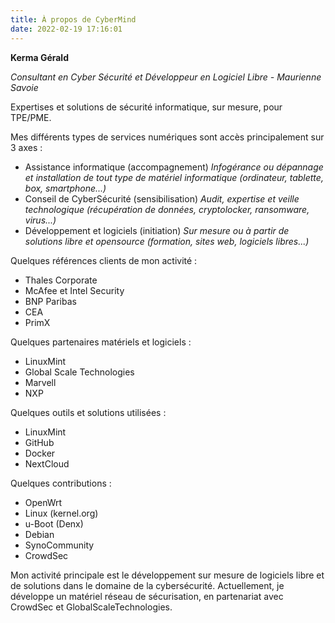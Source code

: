 ```yaml
---
title: À propos de CyberMind
date: 2022-02-19 17:16:01
---
```

**Kerma Gérald**

*Consultant en Cyber Sécurité et Développeur en Logiciel Libre - Maurienne Savoie*

Expertises et solutions de sécurité informatique, sur mesure, pour TPE/PME.

Mes différents types de services numériques sont accès principalement sur 3 axes :
- Assistance informatique (accompagnement)
  *Infogérance ou dépannage et installation de tout type de matériel informatique (ordinateur, tablette, box, smartphone...)*
- Conseil de CyberSécurité (sensibilisation)
  *Audit, expertise et veille technologique (récupération de données, cryptolocker, ransomware, virus...)*
- Développement et logiciels (initiation)
  *Sur mesure ou à partir de solutions libre et opensource (formation, sites web, logiciels libres...)*

Quelques références clients de mon activité :
- Thales Corporate
- McAfee et Intel Security
- BNP Paribas
- CEA
- PrimX

Quelques partenaires matériels et logiciels :
- LinuxMint
- Global Scale Technologies
- Marvell
- NXP

Quelques outils et solutions utilisées :
- LinuxMint
- GitHub
- Docker
- NextCloud

Quelques contributions :
- OpenWrt
- Linux (kernel.org)
- u-Boot (Denx)
- Debian
- SynoCommunity
- CrowdSec

Mon activité principale est le développement sur mesure de logiciels libre et de solutions dans le domaine de la cybersécurité.
Actuellement, je développe un matériel réseau de sécurisation, en partenariat avec CrowdSec et GlobalScaleTechnologies.
